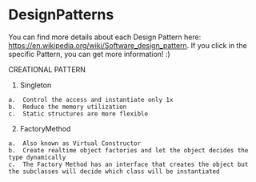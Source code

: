 # DesignPatterns

You can find more details about each Design Pattern here: https://en.wikipedia.org/wiki/Software_design_pattern. If you click in the specific Pattern, you can get more information! 
:)


CREATIONAL PATTERN


  1. Singleton
  
    a.	Control the access and instantiate only 1x
    b.	Reduce the memory utilization
    c.	Static structures are more flexible 
    
    
  2.	FactoryMethod
  
    a.	Also known as Virtual Constructor
    b.	Create realtime object factories and let the object decides the type dynamically
    c.	The Factory Method has an interface that creates the object but the subclasses will decide which class will be instantiated

